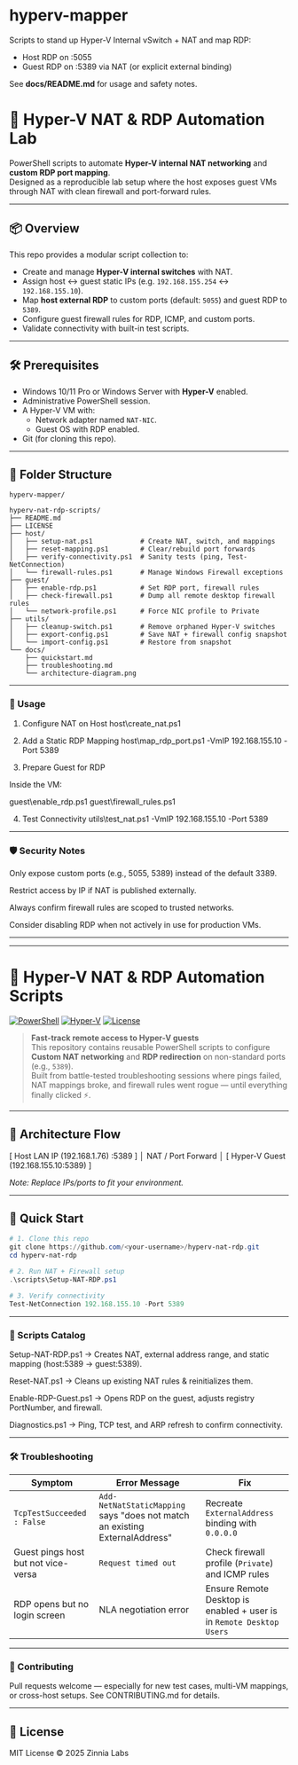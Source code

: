 ﻿# hyperv-mapper

Scripts to stand up Hyper-V Internal vSwitch + NAT and map RDP:
- Host RDP on :5055
- Guest RDP on :5389 via NAT (or explicit external binding)

See **docs/README.md** for usage and safety notes.

# 🔌 Hyper-V NAT & RDP Automation Lab

PowerShell scripts to automate **Hyper-V internal NAT networking** and **custom RDP port mapping**.  
Designed as a reproducible lab setup where the host exposes guest VMs through NAT with clean firewall and port-forward rules.

---

## 📦 Overview

This repo provides a modular script collection to:

- Create and manage **Hyper-V internal switches** with NAT.
- Assign host ↔ guest static IPs (e.g. `192.168.155.254` ↔ `192.168.155.10`).
- Map **host external RDP** to custom ports (default: `5055`) and guest RDP to `5389`.
- Configure guest firewall rules for RDP, ICMP, and custom ports.
- Validate connectivity with built-in test scripts.

---

## 🛠️ Prerequisites

- Windows 10/11 Pro or Windows Server with **Hyper-V** enabled.
- Administrative PowerShell session.
- A Hyper-V VM with:
  - Network adapter named `NAT-NIC`.
  - Guest OS with RDP enabled.
- Git (for cloning this repo).

---

## 📂 Folder Structure

```text
hyperv-mapper/

hyperv-nat-rdp-scripts/
├── README.md
├── LICENSE
├── host/
│   ├── setup-nat.ps1            # Create NAT, switch, and mappings
│   ├── reset-mapping.ps1        # Clear/rebuild port forwards
│   ├── verify-connectivity.ps1  # Sanity tests (ping, Test-NetConnection)
│   └── firewall-rules.ps1       # Manage Windows Firewall exceptions
├── guest/
│   ├── enable-rdp.ps1           # Set RDP port, firewall rules
│   ├── check-firewall.ps1       # Dump all remote desktop firewall rules
│   └── network-profile.ps1      # Force NIC profile to Private
├── utils/
│   ├── cleanup-switch.ps1       # Remove orphaned Hyper-V switches
│   ├── export-config.ps1        # Save NAT + firewall config snapshot
│   └── import-config.ps1        # Restore from snapshot
└── docs/
    ├── quickstart.md
    ├── troubleshooting.md
    └── architecture-diagram.png
```

---

### 🚀 Usage
1. Configure NAT on Host
host\create_nat.ps1

2. Add a Static RDP Mapping
host\map_rdp_port.ps1 -VmIP 192.168.155.10 -Port 5389

3. Prepare Guest for RDP

Inside the VM:

guest\enable_rdp.ps1
guest\firewall_rules.ps1

4. Test Connectivity
utils\test_nat.ps1 -VmIP 192.168.155.10 -Port 5389

---

### 🛡️ Security Notes

Only expose custom ports (e.g., 5055, 5389) instead of the default 3389.

Restrict access by IP if NAT is published externally.

Always confirm firewall rules are scoped to trusted networks.

Consider disabling RDP when not actively in use for production VMs.

---



---

# 🔌 Hyper-V NAT & RDP Automation Scripts

[![PowerShell](https://img.shields.io/badge/PowerShell-5.1%2B-blue)](https://docs.microsoft.com/powershell/)
[![Hyper-V](https://img.shields.io/badge/Hyper--V-Windows%2010%2F11%20Pro%20%7C%20Server%202019+-orange)](https://docs.microsoft.com/virtualization/hyper-v-on-windows/)
[![License](https://img.shields.io/badge/license-MIT-green.svg)](LICENSE)

> **Fast-track remote access to Hyper-V guests**  
> This repository contains reusable PowerShell scripts to configure **Custom NAT networking** and **RDP redirection** on non-standard ports (e.g., `5389`).  
> Built from battle-tested troubleshooting sessions where pings failed, NAT mappings broke, and firewall rules went rogue — until everything finally clicked ⚡.

---

## 🧭 Architecture Flow

[ Host LAN IP (192.168.1.76) :5389 ]
│
NAT / Port Forward
│
[ Hyper-V Guest (192.168.155.10:5389) ]


_Note: Replace IPs/ports to fit your environment._

---

## 🚀 Quick Start

```powershell
# 1. Clone this repo
git clone https://github.com/<your-username>/hyperv-nat-rdp.git
cd hyperv-nat-rdp

# 2. Run NAT + Firewall setup
.\scripts\Setup-NAT-RDP.ps1

# 3. Verify connectivity
Test-NetConnection 192.168.155.10 -Port 5389
```

---

### 📂 Scripts Catalog

Setup-NAT-RDP.ps1 → Creates NAT, external address range, and static mapping (host:5389 → guest:5389).

Reset-NAT.ps1 → Cleans up existing NAT rules & reinitializes them.

Enable-RDP-Guest.ps1 → Opens RDP on the guest, adjusts registry PortNumber, and firewall.

Diagnostics.ps1 → Ping, TCP test, and ARP refresh to confirm connectivity.

---


### 🛠 Troubleshooting

| Symptom                             | Error Message                                                               | Fix                                                                  |
| ----------------------------------- | --------------------------------------------------------------------------- | -------------------------------------------------------------------- |
| `TcpTestSucceeded : False`          | `Add-NetNatStaticMapping` says "does not match an existing ExternalAddress" | Recreate `ExternalAddress` binding with `0.0.0.0`                    |
| Guest pings host but not vice-versa | `Request timed out`                                                         | Check firewall profile (`Private`) and ICMP rules                    |
| RDP opens but no login screen       | NLA negotiation error                                                       | Ensure Remote Desktop is enabled + user is in `Remote Desktop Users` |


---


### 🤝 Contributing

Pull requests welcome — especially for new test cases, multi-VM mappings, or cross-host setups.
See CONTRIBUTING.md
 for details.

 ---

## 📜 License

MIT License © 2025 Zinnia Labs




